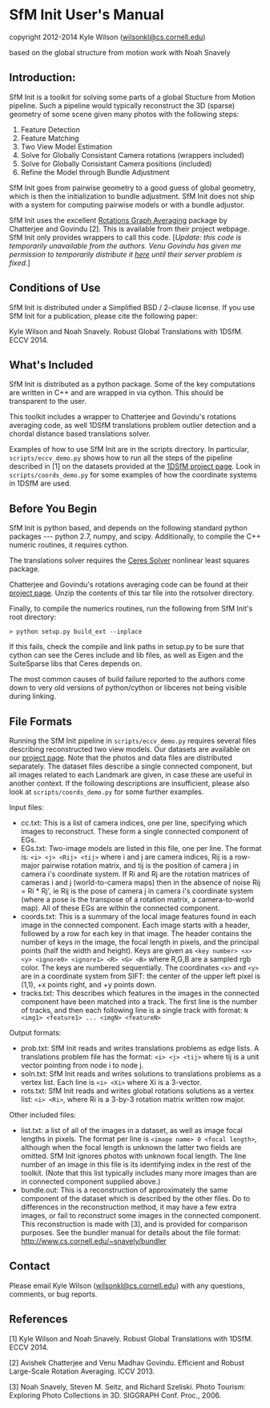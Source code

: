 SfM Init  User's Manual
=======================
copyright 2012-2014 Kyle Wilson (wilsonkl@cs.cornell.edu)

based on the global structure from motion work with Noah Snavely


Introduction:
-------------
SfM Init is a toolkit for solving some parts of a global Stucture from Motion
pipeline. Such a pipeline would typically reconstruct the 3D (sparse) geometry
of some scene given many photos with the following steps:

1. Feature Detection
2. Feature Matching
3. Two View Model Estimation
4. Solve for Globally Consistant Camera rotations (wrappers included)
5. Solve for Globally Consistant Camera positions (included)
6. Refine the Model through Bundle Adjustment

SfM Init goes from pairwise geometry to a good guess of global geometry, which
is then the initialization to bundle adjustment. SfM Init does not ship with
a system for computing pairwise models or with a bundle adjustor.

SfM Init uses the excellent [Rotations Graph Averaging](http://www.ee.iisc.ac.in/labs/cvl/research/rotaveraging/)
package by Chatterjee and Govindu [2]. This is available from their project webpage.
SfM Init only provides wrappers to call this code. \[*Update: this code is temporarily 
unavailable from the authors. Venu Govindu has given me permission to temporarily
distribute it [here](https://www.dropbox.com/s/kojiq7laz1nr3th/SO3GraphAveraging.tar?dl=0)
until their server problem is fixed.*\]

Conditions of Use
-----------------
SfM Init is distributed under a Simplified BSD / 2-clause license. If you use
SfM Init for a publication, please cite the following paper:

Kyle Wilson and Noah Snavely. Robust Global Translations with 1DSfM. ECCV 2014.

What's Included
---------------
SfM Init is distributed as a python package. Some of the key computations are
written in C++ and are wrapped in via cython. This should be transparent to
the user.

This toolkit includes a wrapper to Chatterjee and Govindu's rotations averaging
code, as well 1DSfM translations problem outlier detection and a chordal
distance based translations solver.

Examples of how to use SfM Init are in the scripts directory. In particular,
`scripts/eccv_demo.py` shows how to run all the steps of the pipeline described in
[1] on the datasets provided at the [1DSfM project page](https://research.cs.cornell.edu/1dsfm/).
Look in `scripts/coords_demo.py` for some examples of how the coordinate systems
in 1DSfM are used.

Before You Begin
----------------
SfM Init is python based, and depends on the following standard python packages
--- python 2.7, numpy, and scipy. Additionally, to compile the C++ numeric
routines, it requires cython.

The translations solver requires the [Ceres Solver](http://ceres-solver.org)
nonlinear least squares package.

Chatterjee and Govindu's rotations averaging code can be found at their [project
page](http://www.ee.iisc.ac.in/labs/cvl/research/rotaveraging/).
Unzip the contents of this tar file into the rotsolver directory.

Finally, to compile the numerics routines, run the following from SfM Init's
root directory:

    > python setup.py build_ext --inplace

If this fails, check the compile and link paths in setup.py to be sure that
cython can see the Ceres include and lib files, as well as Eigen and the SuiteSparse
libs that Ceres depends on.

The most common causes of build failure reported to the authors come down to
very old versions of python/cython or libceres not being visible during linking.

File Formats
------------
Running the SfM Init pipeline in `scripts/eccv_demo.py` requires several files
describing reconstructed two view models. Our datasets are available on our [project
page](https://research.cs.cornell.edu/1dsfm/). Note that the photos and data files are
distributed separately. The dataset files describe a single connected component, but
all images related to each Landmark are given, in case these are useful in another
context. If the following descriptions are insufficient, please also look at
`scripts/coords_demo.py` for some further examples.

Input files:

*   cc.txt: This is a list of camera indices, one per line, specifying which
    images to reconstruct. These form a single connected component of EGs.
*   EGs.txt: Two-image models are listed in this file, one per line. The format
    is: `<i> <j> <Rij> <tij>` where i and j are camera indices, Rij is a row-major
    pairwise rotation matrix, and tij is the position of camera j in camera i's
    coordinate system. If Ri and Rj are the rotation matrices of cameras i and
    j (world-to-camera maps) then in the absence of noise Rij = Ri * Rj', ie
    Rij is the pose of camera j in camera i's coordinate system (where a pose
    is the transpose of a rotation matrix, a camera-to-world map). All of these
    EGs are within the connected component.
*   coords.txt: This is a summary of the local image features found in each
    image in the connected component. Each image starts with a header, followed
    by a row for each key in that image. The header contains the number of keys
    in the image, the focal length in pixels, and the principal points (half the
    width and height). Keys are given as
    `<key number> <x> <y> <ignore0> <ignore1> <R> <G> <B>` where R,G,B are a
    sampled rgb color. The keys are numbered sequentially. The coordinates `<x>`
    and `<y>` are in a coordinate system from SIFT: the center of the upper
    left pixel is (1,1), +x points right, and +y points down.
*   tracks.txt: This describes which features in the images in the connected
    component have been matched into a track. The first line is the number of tracks, and then each
    following line is a single track with format: `N <img1> <feature1> ... <imgN>
    <featureN>`

Output formats:

*   prob.txt: SfM Init reads and writes translations problems as edge lists. A
    translations problem file has the format: `<i> <j> <tij>` where tij is a unit
    vector pointing from node i to node j.
*   soln.txt: SfM Init reads and writes solutions to translations problems as a
    vertex list. Each line is `<i> <Xi>` where Xi is a 3-vector.
*   rots.txt: SfM Init reads and writes global rotations solutions as a vertex
    list: `<i> <Ri>`, where Ri is a 3-by-3 rotation matrix written row major.

Other included files:

*   list.txt: a list of all of the images in a dataset, as well as image
    focal lengths in pixels. The format per line is `<image name> 0 <focal
    length>`, although when the focal length is unknown the latter two fields are
    omitted. SfM Init ignores photos with unknown focal length. The line number
    of an image in this file is its identifying index in the rest of the
    toolkit. (Note that this list typically includes many more images than are in
    connected component supplied above.)
*   bundle.out: This is a reconstruction of approximately the same component of
    the dataset which is described by the other files. Do to differences in the
    reconstruction method, it may have a few extra images, or fail to reconstruct
    some images in the connected component. This reconstruction is made with [3], and
    is provided for comparison purposes. See the bundler manual for details
    about the file format: http://www.cs.cornell.edu/~snavely/bundler

Contact
-------
Please email Kyle Wilson (wilsonkl@cs.cornell.edu) with any questions, comments,
or bug reports.

References
----------
[1] Kyle Wilson and Noah Snavely. Robust Global Translations with 1DSfM. ECCV
2014.

[2] Avishek Chatterjee and Venu Madhav Govindu. Efficient and Robust Large-Scale
Rotation Averaging. ICCV 2013.

[3] Noah Snavely, Steven M. Seitz, and Richard Szeliski. Photo Tourism:
Exploring Photo Collections in 3D. SIGGRAPH Conf. Proc., 2006.
